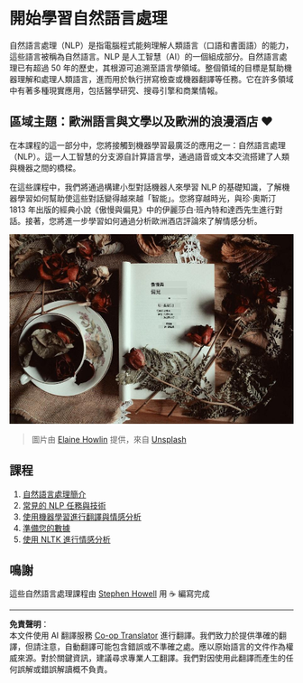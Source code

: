 <!--
CO_OP_TRANSLATOR_METADATA:
{
  "original_hash": "1eb379dc2d0c9940b320732d16083778",
  "translation_date": "2025-09-03T18:46:16+00:00",
  "source_file": "6-NLP/README.md",
  "language_code": "tw"
}
-->
# 開始學習自然語言處理

自然語言處理（NLP）是指電腦程式能夠理解人類語言（口語和書面語）的能力，這些語言被稱為自然語言。NLP 是人工智慧（AI）的一個組成部分。自然語言處理已有超過 50 年的歷史，其根源可追溯至語言學領域。整個領域的目標是幫助機器理解和處理人類語言，進而用於執行拼寫檢查或機器翻譯等任務。它在許多領域中有著多種現實應用，包括醫學研究、搜尋引擎和商業情報。

## 區域主題：歐洲語言與文學以及歐洲的浪漫酒店 ❤️

在本課程的這一部分中，您將接觸到機器學習最廣泛的應用之一：自然語言處理（NLP）。這一人工智慧的分支源自計算語言學，通過語音或文本交流搭建了人類與機器之間的橋樑。

在這些課程中，我們將通過構建小型對話機器人來學習 NLP 的基礎知識，了解機器學習如何幫助使這些對話變得越來越「智能」。您將穿越時光，與珍·奧斯汀 1813 年出版的經典小說《傲慢與偏見》中的伊麗莎白·班內特和達西先生進行對話。接著，您將進一步學習如何通過分析歐洲酒店評論來了解情感分析。

![傲慢與偏見書籍與茶](../../../translated_images/p&p.279f1c49ecd889419e4ce6206525e9aa30d32a976955cd24daa636c361c6391f.tw.jpg)
> 圖片由 <a href="https://unsplash.com/@elaineh?utm_source=unsplash&utm_medium=referral&utm_content=creditCopyText">Elaine Howlin</a> 提供，來自 <a href="https://unsplash.com/s/photos/pride-and-prejudice?utm_source=unsplash&utm_medium=referral&utm_content=creditCopyText">Unsplash</a>
  
## 課程

1. [自然語言處理簡介](1-Introduction-to-NLP/README.md)
2. [常見的 NLP 任務與技術](2-Tasks/README.md)
3. [使用機器學習進行翻譯與情感分析](3-Translation-Sentiment/README.md)
4. [準備您的數據](4-Hotel-Reviews-1/README.md)
5. [使用 NLTK 進行情感分析](5-Hotel-Reviews-2/README.md)

## 鳴謝

這些自然語言處理課程由 [Stephen Howell](https://twitter.com/Howell_MSFT) 用 ☕ 編寫完成

---

**免責聲明**：  
本文件使用 AI 翻譯服務 [Co-op Translator](https://github.com/Azure/co-op-translator) 進行翻譯。我們致力於提供準確的翻譯，但請注意，自動翻譯可能包含錯誤或不準確之處。應以原始語言的文件作為權威來源。對於關鍵資訊，建議尋求專業人工翻譯。我們對因使用此翻譯而產生的任何誤解或錯誤解讀概不負責。